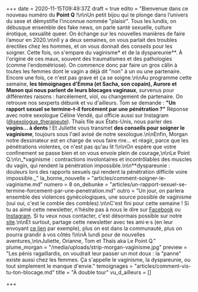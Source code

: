 +++
date = 2020-11-15T09:49:37Z
draft = true
edito = "Bienvenue dans ce nouveau numéro du **Point Q** !\n\nUn petit bijou qui te plonge dans l’univers du sexe et démystifie l’inconnue nommée \"plaisir\". Tous les lundis, on débusque ensemble des fake news, on parle santé sexuelle, culture érotique, sexualité queer. On échange sur les nouvelles manières de faire l’amour en 2020.\n\nIl y a deux semaines, on vous parlait des troubles érectiles chez les hommes, et on vous donnait des conseils pour les soigner. Cette fois, on s'empare du vaginisme* et de la dyspareunie**. À l'origine de ces maux, souvent des traumatismes et des pathologies (comme l'endométriose). On commence donc par faire un gros câlin à toutes les femmes dont le vagin a déjà dit \"non\" à un ou une partenaire. Encore une fois, ce n'est pas grave et ça se soigne.\n\nAu programme cette semaine, **les témoignages d'Emma (et Sacha, son copain), Aurore et Manon qui nous parlent de leurs blocages vaginaux**, survenus pour différentes raisons : harcèlement, viol, ou changement de partenaire. On retrouve nos sexperts débunk et vu d'ailleurs. Tom se demande : **\"Un rapport sexuel se termine-t-il forcément par une pénétration ?\"** Réponse avec notre sexologue Céline Vendé, qui officie aussi sur Instagram ([@sexologue_therapeute](https://www.instagram.com/sexologue_therapeute/)). Thaïs file aux États-Unis, nous parler des **vagins... à dents** ! Et Juliette vous transmet **des conseils pour soigner le vaginisme**, toujours sous l'œil avisé de notre sexologue.\n\nEnfin, Morgan notre dessinateur est en charge de vous faire rire... et réagir, parce que les pénétrations violentes, ce n'est pas qu'au lit !\n\nOn espère que votre confinement se passe bien et on vous envoie plein de courage,\n\nLe Point Q.\n\n_*vaginisme : contractions involontaires et incontrôlables des muscles du vagin, qui rendent la pénétration impossible._\n\n_**dyspareunie : douleurs lors des rapports sexuels qui rendent la pénétration difficile voire impossible._"
la_bonne_nouvelle = "articles/comment-soigner-le-vaginisme.md"
numero = 8
on_debunke = "articles/un-rapport-sexuel-se-termine-forcement-par-une-penetration.md"
outro = "Un jour, on parlera ensemble des violences gynécologiques, une source possible de vaginisme (oui oui, c'est le comble des combles).\n\nC'est fini pour cette semaine ! Si tu as aimé cette newsletter, n'hésite pas à nous le dire sur [Facebook](https://www.facebook.com/lepointq.news) ou [Instagram](https://www.instagram.com). Si tu veux nous contacter, c'est désormais possible sur notre [site](https://lepointq.com/kezako/).\n\nEt surtout, partage cette newsletter avec tes ami·e·s (en leur envoyant [ce lien](https://lepointq.com) par exemple), plus on est dans la communauté, plus on pourra grandir à vos côtés !\n\nÀ lundi pour de nouvelles aventures,\n\nJuliette, Orianne, Tom et Thaïs aka Le Point Q."
plume_morgan = "/media/uploads/strip-morgan-vaginisme.jpg"
preview = "Les pénis ragaillardis, on voudrait leur passer un mot doux : la \"panne\" existe aussi chez les femmes. Ça s'appelle le vaginisme, la dyspareunie, ou tout simplement le manque d'envie."
temoignages = "articles/comment-vis-tu-ton-blocage.md"
title = "À double tour"
vu_d_ailleurs = []

+++

